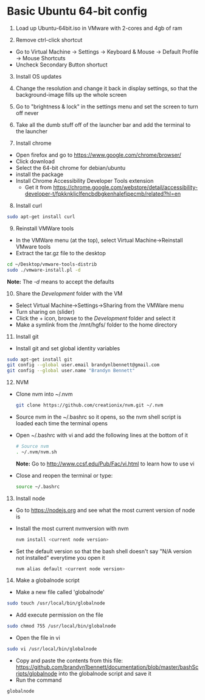 Basic Ubuntu 64-bit config
==========================

1. Load up Ubuntu-64bit.iso in VMware with 2-cores and 4gb of ram

2. Remove ctrl-click shortcut
  * Go to Virtual Machine -> Settings -> Keyboard & Mouse -> Default Profile -> Mouse Shortcuts
  * Uncheck Secondary Button shortuct

3. Install OS updates

4. Change the resolution and change it back in display settings, so that the background-image fills up the whole screen

5. Go to "brightness & lock" in the settings menu and set the screen to turn off never

6. Take all the dumb stuff off of the launcher bar and add the terminal to the launcher

7. Install chrome
  * Open firefox and go to https://www.google.com/chrome/browser/
  * Click download
  * Select the 64-bit chrome for debian/ubuntu
  * install the package
  * Install Chrome Accessibility Developer Tools extension
    - Get it from https://chrome.google.com/webstore/detail/accessibility-developer-t/fpkknkljclfencbdbgkenhalefipecmb/related?hl=en

8. Install curl
  
  ```bash
  sudo apt-get install curl
  ```

9. Reinstall VMWare tools
  * In the VMWare menu (at the top), select Virtual Machine->Reinstall VMware tools
  * Extract the tar.gz file to the desktop

   ```bash
   cd ~/Desktop/vmware-tools-distrib
   sudo ./vmware-install.pl -d
   ```

  **Note:** The *-d* means to accept the defaults

10. Share the *Development* folder with the VM
  * Select Virtual Machine->Settings->Sharing from the VMWare menu
  * Turn sharing on (slider)
  * Click the + icon, browse to the *Development* folder and select it
  * Make a symlink from the /mnt/hgfs/ folder to the home directory

11. Install git
  * Install git and set global identity variables

   ```bash
   sudo apt-get install git
   git config --global user.email brandynlbennett@gmail.com
   git config --global user.name "Brandyn Bennett"
   ```

12. NVM
  * Clone nvm into ~/.nvm
   
     ```bash
     git clone https://github.com/creationix/nvm.git ~/.nvm
     ```
  * Source nvm in the ~/.bashrc so it opens, so the nvm shell script is loaded each time the terminal opens
  * Open ~/.bashrc with vi and add the following lines at the bottom of it
      
    ```bash
    # Source nvm
    . ~/.nvm/nvm.sh
    ```

    **Note:** Go to http://www.ccsf.edu/Pub/Fac/vi.html to learn how to use vi

  * Close and reopen the terminal or type:
  
    ```bash
    source ~/.bashrc
    ```

13. Install node
  * Go to https://nodejs.org and see what the most current version of node is
  * Install the most current nvmversion with nvm

    ```bash
    nvm install <current node version>
    ```
  * Set the default version so that the bash shell doesn't say "N/A version not installed" everytime you open it
    
    ```bash  
    nvm alias default <current node version>
    ```

14. Make a globalnode script
  * Make a new file called 'globalnode'

  ```bash
  sudo touch /usr/local/bin/globalnode
  ```
  * Add execute permission on the file
    
  ```bash
  sudo chmod 755 /usr/local/bin/globalnode
  ```
  * Open the file in vi

  ```bash
  sudo vi /usr/local/bin/globalnode
  ```
  * Copy and paste the contents from this file: https://github.com/brandyn1bennett/documentation/blob/master/bashScripts/globalnode into the globalnode script and save it
  * Run the command

  ```bash 
  globalnode
  ```


  
